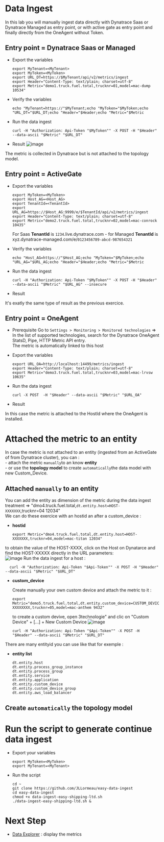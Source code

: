 # Data Ingest

In this lab you will manually ingest data directly with Dynatrace Saas  or Dynatrace Managed as entry point, or with active gate as entry point and finally directly from the OneAgent without Token.                  

## Entry point = Dynatrace Saas or Managed
- Export the variables

      export MyTenant=<MyTenant>
      export MyToken=<MyToken>
      export URL_DT=https://$MyTenant/api/v2/metrics/ingest
      export Header="Content-Type: text/plain; charset=utf-8"
      export Metric="demo1.truck.fuel.total,trucknr=01,model=mac-dump 10534"

- Verify the variables 

      echo "MyTenant=https://"$MyTenant;echo "MyToken="$MyToken;echo "URL_DT="$URL_DT;echo "Header="$Header;echo "Metric="$Metric 

- Run the data ingest

      curl -H "Authorization: Api-Token "$MyToken"" -X POST -H "$Header" --data-ascii "$Metric" "$URL_DT"
      
- Result
      ![image](https://user-images.githubusercontent.com/40337213/121240421-9a0d1700-c89a-11eb-9dba-d671f3c36cbe.png)

The metric is collected in Dynatrace but is not attached to the topology model. 


## Entry point = ActiveGate 
- Export the variables

      export MyToken=<MyToken>
      export Host_AG=<Host_AG>
      export TenantId=<TenantId>  
      export URL_AG=https://$Host_AG:9999/e/$TenantId/api/v2/metrics/ingest
      export Header="Content-Type: text/plain; charset=utf-8"
      export Metric="demo2.truck.fuel.total,trucknr=02,model=mac-conrock 10435"

   For Saas **TenantId** is `1234`.live.dynatrace.com - for Managed **TenantId** is xyz.dynatrace-managed.com/e/`0123456789-abcd-987654321`

- Verify the variables 

      echo "Host_AG=https://"$Host_AG;echo "MyToken="$MyToken;echo "URL_AG="$URL_AG;echo "Header="$Header;echo "Metric="$Metric 


- Run the data ingest

      curl -H "Authorization: Api-Token "$MyToken"" -X POST -H "$Header" --data-ascii "$Metric" "$URL_AG" --insecure

- Result

It's exatly the same type of result as the previous exercice.  

## Entry point = OneAgent
- Prerequisite
  Go to `Settings > Monitoring > Monitored technologies` => In the list of supported technologies, search for the Dynatrace OneAgent StatsD, Pipe, HTTP Metric API entry.  
  The metric is automatically linked to this host 

- Export the variables

      export URL_OA=http://localhost:14499/metrics/ingest
      export Header="Content-Type: text/plain; charset=utf-8"
      export Metric="demo3.truck.fuel.total,trucknr=03,model=mac-lrvsw 10635"

- Run the data ingest

      curl -X POST  -H "$Header" --data-ascii "$Metric" "$URL_OA"

- Result

In this case the metric is attached to the HostId where the OneAgent is installed.   


# Attached the metric to an entity

In case the metric is not attached to an entity (ingested from an ActiveGate of from  Dynatrace cluster), you can :   
      - attach the metric `manually`to an know **entity**  
      - or use the **topology model** to create `automatically`the data model with new Custom_Device.  

## Attached `manually` to an entity

You can add the entity as dimension of the metric during the data ingest treatment => "dmo4.truck.fuel.total,`dt.entity.host=HOST-XXXXXXX`,trucknr=04 12034"  
We can do these exercice with an hostid an after a custom_device :  

- **hostid**
            
      export Metric="dmo4.truck.fuel.total,dt.entity.host=HOST-XXXXXXX,trucknr=04,model=mac-titan 12034"

to obtain the value of the HOST-XXXX, click on the Host on Dynatarce and find the HOST-XXXXX directly in the URL parameters:  
![image](https://user-images.githubusercontent.com/40337213/120121394-7ca5c200-c1a3-11eb-80c2-e081ae6cbde5.png)
Run the data ingest for a host : 

      curl -H "Authorization: Api-Token "$Api-Token"" -X POST -H "$Header" --data-ascii "$Metric" "$URL_DT"

- **custom_device**

   Create manually your own custom device and attach the metric to it : 

      export Metric="demo5.truck.fuel.total,dt.entity.custom_device=CUSTOM_DEVICE-XXXXXXXX,trucknr=05,model=mac-anthem 9432"
  to create a custom devive, open 3technologie" and clic on "Custom Device" + [...] + New Custom Device
![image](https://user-images.githubusercontent.com/40337213/120234328-06af6280-c258-11eb-9b8e-cb21c0e6bcea.png)

      curl -H "Authorization: Api-Token "$Api-Token"" -X POST -H "$Header" --data-ascii "$Metric" "$URL_DT"

There are many entityid you can use like that for exemple : 

- **entity list** 

      dt.entity.host 
      dt.entity.process_group_instance
      dt.entity.process_group
      dt.entity.service
      dt.entity.application
      dt.entity.custom_device
      dt.entity.custom_device_group
      dt.entity.aws_load_balancer


## Create `automatically` the topology model


# Run the script to generate continue data ingest

- Export your variables

      export MyToken=<MyToken>
      export MyTenant=<MyTenant>

- Run the script

      cd ~
      git clone https://github.com/JLLormeau/easy-data-ingest
      cd easy-data-ingest
      chmod +x data-ingest-easy-shipping-ltd.sh
      ./data-ingest-easy-shipping-ltd.sh &
      
      
# Next Step
- [Data Explorer](/data-explorer) : display the metrics
